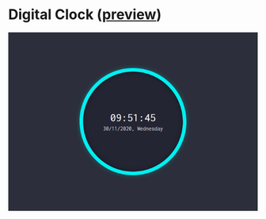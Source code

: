 # Digital Clock ([preview](https://code-architects.github.io/digital-clock/))

![Digital Clock preview](preview.png)
